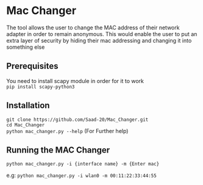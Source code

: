 # Mac Changer
The tool allows the user to change the MAC address of their network adapter in order to remain anonymous. This would enable the user to put an extra layer of security by hiding their mac addressing and changing it into something else

## Prerequisites
You need to install scapy module in order for it to work   
```pip install scapy-python3```

## Installation
```git clone https://github.com/Saad-20/Mac_Changer.git```    
```cd Mac_Changer```    
```python mac_changer.py --help``` (For Further help)

## Running the MAC Changer
```python mac_changer.py -i {interface name} -m {Enter mac}```

e.g: ```python mac_changer.py -i wlan0 -m 00:11:22:33:44:55```


